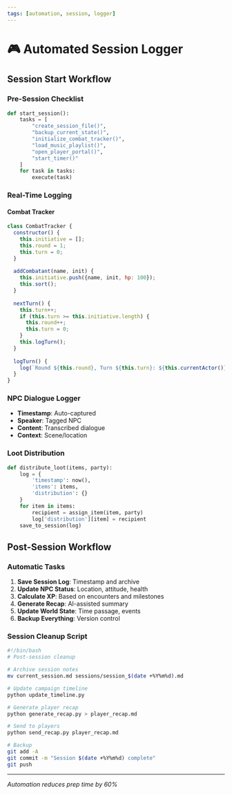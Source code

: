 ```yaml
---
tags: [automation, session, logger]
---
```


# 🎮 Automated Session Logger

## Session Start Workflow

### Pre-Session Checklist
```python
def start_session():
    tasks = [
        "create_session_file()",
        "backup_current_state()",
        "initialize_combat_tracker()",
        "load_music_playlist()",
        "open_player_portal()",
        "start_timer()"
    ]
    for task in tasks:
        execute(task)
```

### Real-Time Logging

#### Combat Tracker
```javascript
class CombatTracker {
  constructor() {
    this.initiative = [];
    this.round = 1;
    this.turn = 0;
  }
  
  addCombatant(name, init) {
    this.initiative.push({name, init, hp: 100});
    this.sort();
  }
  
  nextTurn() {
    this.turn++;
    if (this.turn >= this.initiative.length) {
      this.round++;
      this.turn = 0;
    }
    this.logTurn();
  }
  
  logTurn() {
    log(`Round ${this.round}, Turn ${this.turn}: ${this.currentActor()}`);
  }
}
```

### NPC Dialogue Logger
- **Timestamp**: Auto-captured
- **Speaker**: Tagged NPC
- **Content**: Transcribed dialogue
- **Context**: Scene/location

### Loot Distribution
```python
def distribute_loot(items, party):
    log = {
        'timestamp': now(),
        'items': items,
        'distribution': {}
    }
    for item in items:
        recipient = assign_item(item, party)
        log['distribution'][item] = recipient
    save_to_session(log)
```

## Post-Session Workflow

### Automatic Tasks
1. **Save Session Log**: Timestamp and archive
2. **Update NPC Status**: Location, attitude, health
3. **Calculate XP**: Based on encounters and milestones
4. **Generate Recap**: AI-assisted summary
5. **Update World State**: Time passage, events
6. **Backup Everything**: Version control

### Session Cleanup Script
```bash
#!/bin/bash
# Post-session cleanup

# Archive session notes
mv current_session.md sessions/session_$(date +%Y%m%d).md

# Update campaign timeline
python update_timeline.py

# Generate player recap
python generate_recap.py > player_recap.md

# Send to players
python send_recap.py player_recap.md

# Backup
git add -A
git commit -m "Session $(date +%Y%m%d) complete"
git push
```

---
*Automation reduces prep time by 60%*
